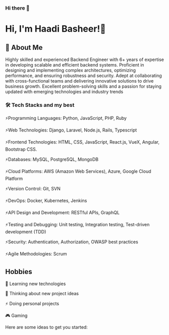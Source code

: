 ### Hi there 👋

# Hi, I'm Haadi Basheer!👋

## 🚀 About Me
Highly skilled and experienced Backend Engineer with 6+ years of expertise in developing scalable and efficient backend systems. Proficient in designing and implementing complex architectures, optimizing performance, and ensuring robustness and security. Adept at collaborating with cross-functional teams and delivering innovative solutions to drive business growth. Excellent problem-solving skills and a passion for staying updated with emerging technologies and industry trends

### 🛠 Tech Stacks and my best
⚡️Programming Languages: Python, JavaScript, PHP, Ruby

⚡️Web Technologies: Django, Laravel, Node.js, Rails, Typescript

⚡️Frontend Technologies: HTML, CSS, JavaScript, React.js, VueX, Angular, Bootstrap CSS.

⚡️Databases: MySQL, PostgreSQL, MongoDB

⚡️Cloud Platforms: AWS (Amazon Web Services), Azure, Google Cloud Platform

⚡️Version Control: Git, SVN

⚡️DevOps: Docker, Kubernetes, Jenkins

⚡️API Design and Development: RESTful APIs, GraphQL

⚡️Testing and Debugging: Unit testing, Integration testing, Test-driven development (TDD)

⚡️Security: Authentication, Authorization, OWASP best practices

⚡️Agile Methodologies: Scrum

## Hobbies

🧠 Learning new technologies

🤔 Thinking about new project ideas

⚡️ Doing personal projects

🎮 Gaming

Here are some ideas to get you started:

